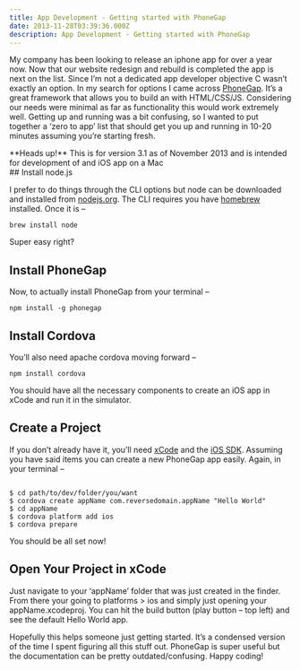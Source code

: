 ```yaml
---
title: App Development - Getting started with PhoneGap
date: 2013-11-28T03:39:36.000Z
description: App Development - Getting started with PhoneGap
---
```


My company has been looking to release an iphone app for over a year now. Now that our website redesign and rebuild is completed the app is next on the list. Since I’m not a dedicated app developer objective C wasn’t exactly an option. In my search for options I came across [PhoneGap](http://phonegap.com/ 'PhoneGap'). It’s a great framework that allows you to build an with HTML/CSS/JS. Considering our needs were minimal as far as functionality this would work extremely well. Getting up and running was a bit confusing, so I wanted to put together a ‘zero to app’ list that should get you up and running in 10-20 minutes assuming you’re starting fresh.

<div class="alert alert-info"><span class="alert-before"></span><span class="alert-after"></span><div class="alert-wrapper">**Heads up!** This is for version 3.1 as of November 2013 and is intended for development of and iOS app on a Mac  
<span class="ico-st alert-close"></span></div><div class="clear"></div></div>
## Install node.js

I prefer to do things through the CLI options but node can be downloaded and installed from [nodejs.org](http://nodejs.org 'Node Js'). The CLI requires you have [homebrew](http://brew.sh/ 'Home brew') installed. Once it is –

    brew install node

Super easy right?

## Install PhoneGap

Now, to actually install PhoneGap from your terminal –

    npm install -g phonegap

## Install Cordova

You’ll also need apache cordova moving forward –

    npm install cordova

You should have all the necessary components to create an iOS app in xCode and run it in the simulator.

## Create a Project

If you don’t already have it, you’ll need [xCode](https://developer.apple.com/xcode/ 'apple xcode') and the [iOS SDK](https://developer.apple.com/devcenter/ios/index.action#downloads 'iOS SDK'). Assuming you have said items you can create a new PhoneGap app easily. Again, in your terminal –

<code>
$ cd path/to/dev/folder/you/want 
$ cordova create appName com.reversedomain.appName "Hello World" 
$ cd appName 
$ cordova platform add ios 
$ cordova prepare
</code>

You should be all set now!

## Open Your Project in xCode

Just navigate to your ‘appName’ folder that was just created in the finder. From there your going to platforms > ios and simply just opening your appName.xcodeproj. You can hit the build button (play button – top left) and see the default Hello World app.

Hopefully this helps someone just getting started. It’s a condensed version of the time I spent figuring all this stuff out. PhoneGap is super useful but the documentation can be pretty outdated/confusing. Happy coding!
